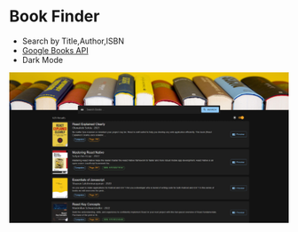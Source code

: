 # Book Finder

- Search by Title,Author,ISBN
- [Google Books API](https://developers.google.com/books/docs/overview?hl=zh-cn)
- Dark Mode

![image-20230429204407957](./notes.assets/image-20230429204407957.png)